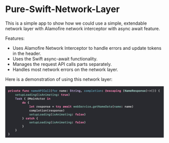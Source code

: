 # Pure-Swift-Network-Layer
This is a simple app to show how we could use a simple, extendable network layer with Alamofire network interceptor with async await feature.

Features:

- Uses Alamofire Network Interceptor to handle errors and update tokens in the header.
- Uses the Swift async-await functionality.
- Manages the request API calls parts separately.
- Handles most network errors on the network layer.

Here is a demonstration of using this network layer:

![preview](https://github.com/HappyIosDeveloper/Pure-Swift-Network-Layer/blob/main/screenshot.png)
